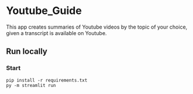# Youtube_Guide
This app creates summaries of Youtube videos by the topic of your choice, given a transcript is available on Youtube. 

## Run locally

### Start

```shell
pip install -r requirements.txt
py -m streamlit run
```
